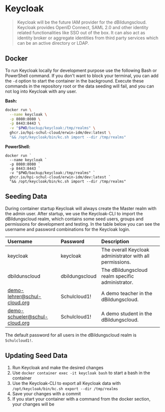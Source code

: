 # Keycloak
> Keycloak will be the future IAM provider for the dBildungscloud. Keycloak provides OpenID Connect, SAML 2.0 and other
> identity related functionalities like SSO out of the box. It can also act as identity broker or aggregate identities
> from third party services which can be an active directory or LDAP.

## Docker
To run Keycloak locally for development purpose use the following Bash or PowerShell command. If you don't want to block
your terminal, you can add the `-d` option to start the container in the background. Execute these commands in the
repository root or the data seeding will fail, and you can not log into Keycloak with any user.

__Bash:__
```bash
docker run \
  --name keycloak \
  -p 8080:8080 \
  -p 8443:8443 \
  -v "$PWD/backup/keycloak:/tmp/realms" \
  ghcr.io/hpi-schul-cloud/erwin-idm/dev:latest \
  "&& /opt/keycloak/bin/kc.sh import --dir /tmp/realms"
```

__PowerShell:__
```pwsh
docker run `
  --name keycloak `
  -p 8080:8080 `
  -p 8443:8443 `
  -v "$PWD/backup/keycloak:/tmp/realms" `
  ghcr.io/hpi-schul-cloud/erwin-idm/dev:latest `
  "&& /opt/keycloak/bin/kc.sh import --dir /tmp/realms"
```

## Seeding Data
During container startup Keycloak will always create the Master realm with the admin user. After startup, we use the
Keycloak-CLI to import the dBildungscloud realm, which contains some seed users, groups and permissions for development
and testing. In the table below you can see the username and password combinations for the Keycloak login.

| Username | Password | Description |
| :- | :- | :- |
| keycloak | keycloak | The overall Keycloak administrator with all permissions. |
| dbildunscloud | dbildungscloud | The dBildungscloud realm specific administrator. |
| demo-lehrer@schul-cloud.org | Schulcloud1! | A demo teacher in the dBildungscloud. |
| demo-schueler@schul-cloud.org | Schulcloud1! | A demo student in the dBildungscloud. |

The default password for all users in the dBildungscloud realm is `Schulcloud1!`.

## Updating Seed Data
1. Run Keycloak and make the desired changes
2. Use `docker container exec -it keycloak bash` to start a bash in the container
3. Use the Keycloak-CLI to export all Keycloak data with `/opt/keycloak/bin/kc.sh export --dir /tmp/realms`
4. Save your changes with a commit
5. If you start your container with a command from the docker section, your changes will be 
